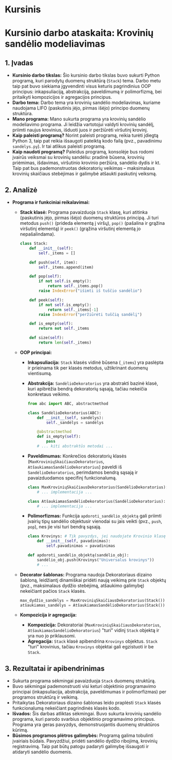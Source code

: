 # Kursinis

# Kursinio darbo ataskaita: Krovinių sandėlio modeliavimas

## 1. Įvadas

* **Kursinio darbo tikslas:** Šio kursinio darbo tikslas buvo sukurti Python programą, kuri parodytų duomenų struktūrą (`Stack`) tema. Darbo metu taip pat buvo siekiama įgyvendinti visus keturis pagrindinius OOP principus: inkapsuliaciją, abstrakciją, paveldimumą ir polimorfizmą, bei pritaikyti kompozicijos ir agregacijos principus.
* **Darbo tema:** Darbo tema yra krovinių sandėlio modeliavimas, kuriame naudojama LIFO (paskutinis įėjo, pirmas išėjo) principo duomenų struktūra. 
* **Mano programa:** Mano sukurta programa yra krovinių sandėlio modeliavimo programa. Ji leidžia vartotojui valdyti krovinių sandėlį, priimti naujus krovinius, išduoti juos ir peržiūrėti viršutinį krovinį. 
* **Kaip paleisti programą?** Norint paleisti programą, reikia turėti įdiegtą Python 3, taip pat reikia išsaugoti pateiktą kodo failą (pvz., pavadinimu `sandėlys.py`). Ir tai atlikus paleisti programą.
* **Kaip naudoti programą?** Paleidus programą, konsolėje bus rodomi įvairūs veiksmai su krovinių sandėliu: pradinė būsena, krovinių priėmimas, išdavimas, viršutinio krovinio peržiūra, sandėlio dydis ir kt. Taip pat bus pademonstruotas dekoratorių veikimas – maksimalaus krovinių skaičiaus stebėjimas ir galimybė atšaukti paskutinį veiksmą. 

## 2. Analizė

* **Programa ir funkciniai reikalavimai:**

    * **Stack klasė:** Programa pavaizduoja `Stack` klasę, kuri atitinka (paskutinis įėjo, pirmas išėjo) duomenų struktūros principą. Ji turi metodus `push()` (prideda elementą į viršų), `pop()` (pašalina ir grąžina viršutinį elementą) ir `peek()` (grąžina viršutinį elementą jo nepašalindama).

      ```python
      class Stack:
          def __init__(self):
              self._items = []

          def push(self, item):
              self._items.append(item)

          def pop(self):
              if not self.is_empty():
                  return self._items.pop()
              raise IndexError("išimti iš tuščio sandėlio")

          def peek(self):
              if not self.is_empty():
                  return self._items[-1]
              raise IndexError("peržiūrėti tuščią sandėlį")

          def is_empty(self):
              return not self._items

          def size(self):
              return len(self._items)
      ```

    * **OOP principai:**

        * **Inkapsuliacija:** `Stack` klasės vidinė būsena (`_items`) yra paslėpta ir prieinama tik per klasės metodus, užtikrinant duomenų vientisumą.
        * **Abstrakcija:** `SandėlioDekoratorius` yra abstrakti bazinė klasė, kuri apibrėžia bendrą dekoratorių sąsają, tačiau nekeičia konkretaus veikimo. 

          ```python
          from abc import ABC, abstractmethod

          class SandėlioDekoratorius(ABC):
              def __init__(self, sandėlys):
                  self._sandėlys = sandėlys

              @abstractmethod
              def is_empty(self):
                  pass
              # ... kiti abstraktūs metodai ...
          ```

        * **Paveldimumas:** Konkrečios dekoratorių klasės (`MaxKroviniųSkaičiausDekoratorius`, `AtšaukiamasSandėlioDekoratorius`) paveldi iš `SandėlioDekoratorius`, perimdamos bendrą sąsają ir pavaizduodamos specifinį funkcionalumą.

          ```python
          class MaxKroviniųSkaičiausDekoratorius(SandėlioDekoratorius):
              # ... implementacija ...

          class AtšaukiamasSandėlioDekoratorius(SandėlioDekoratorius):
              # ... implementacija ...
          ```

        * **Polimorfizmas:** Funkcija `apdoroti_sandėlio_objektą` gali priimti įvairių tipų sandėlio objektusir vienodai su jais veikti (pvz., `push`, `pop`), nes jie visi turi bendrą sąsają.

          ```python
          class Krovinys: # Tik pavyzdys, jei naudojate Krovinio klasę
              def __init__(self, pavadinimas):
                  self.pavadinimas = pavadinimas

          def apdoroti_sandėlio_objektą(sandėlio_obj):
              sandėlio_obj.push(Krovinys("Universalus krovinys"))
              # ...
          ```

    * **Decorator šablonas:** Programa naudoja Dekoratoriaus dizaino šabloną, leidžiantį dinamiškai pridėti naują veikimą prie `Stack` objektų (pvz., maksimalaus dydžio stebėjimą, atšaukimo galimybę) nekeičiant pačios `Stack` klasės.

      ```python
      max_dydžio_sandėlys = MaxKroviniųSkaičiausDekoratorius(Stack())
      atšaukiamas_sandėlys = AtšaukiamasSandėlioDekoratorius(Stack())
      ```

    * **Kompozicija ir agregacija:**

        * **Kompozicija:** Dekoratoriai (`MaxKroviniųSkaičiausDekoratorius`, `AtšaukiamasSandėlioDekoratorius`) "turi" vidinį `Stack` objektą ir yra nuo jo priklausomi.
        * **Agregacija:** `Stack` klasė apibendrina `Krovinys` objektus. `Stack` "turi" krovinius, tačiau `Krovinys` objektai gali egzistuoti ir be `Stack`.

## 3. Rezultatai ir apibendrinimas

* Sukurta programa sėkmingai pavaizduoja `Stack` duomenų struktūrą.
* Buvo sėkmingai pademonstruoti visi keturi objektinio programavimo principai (inkapsuliacija, abstrakcija, paveldimumas ir polimorfizmas) per programos struktūrą ir veikimą.
* Pritaikytas Dekoratoriaus dizaino šablonas leido praplėsti `Stack` klasės funkcionalumą nekeičiant pagrindinės klasės kodo.
* **Išvados:** Šis darbas atliktas sėkmingai. Buvo sukurta krovinių sandėlio programa, kuri parodo svarbius objektinio programavimo principus. Programa yra geras pavyzdys, demonstruojantis duomenų struktūros kūrimą.
* **Būsimos programos plėtros galimybės:** Programą galima tobulinti įvairiais būdais. Pavyzdžiui, pridėti sandėlio dydžio ribojimą, krovinių registravimą. Taip pat būtų patogu padaryti galimybę išsaugoti ir atidaryti sandėlio duomenis.

